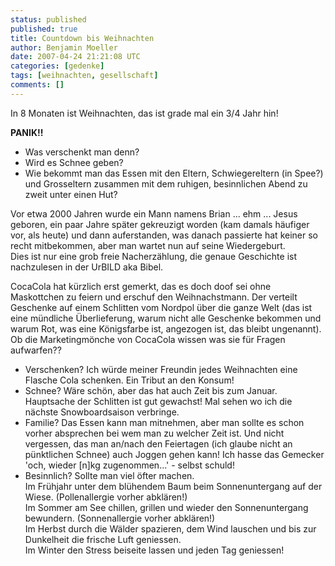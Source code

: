 ```yaml
---
status: published
published: true
title: Countdown bis Weihnachten
author: Benjamin Moeller
date: 2007-04-24 21:21:08 UTC
categories: [gedenke]
tags: [weihnachten, gesellschaft]
comments: []
---
```


In 8 Monaten ist Weihnachten, das ist grade mal ein 3/4 Jahr hin!

**PANIK!!**
* Was verschenkt man denn?
* Wird es Schnee geben?
* Wie bekommt man das Essen mit den Eltern, Schwiegereltern (in Spee?) und Grosseltern zusammen mit dem ruhigen, besinnlichen Abend zu zweit unter einen Hut?

Vor etwa 2000 Jahren wurde ein Mann namens Brian ... ehm ... Jesus geboren, ein paar Jahre später gekreuzigt worden (kam damals häufiger vor, als heute) und dann auferstanden, was danach passierte hat keiner so recht mitbekommen, aber man wartet nun auf seine Wiedergeburt.  
Dies ist nur eine grob freie Nacherzählung, die genaue Geschichte ist nachzulesen in der UrBILD aka Bibel.

CocaCola hat kürzlich erst gemerkt, das es doch doof sei ohne Maskottchen zu feiern und erschuf den Weihnachstmann. Der verteilt Geschenke auf einem Schlitten vom Nordpol über die ganze Welt (das ist eine mündliche Überlieferung, warum nicht alle Geschenke bekommen und warum Rot, was eine Königsfarbe ist, angezogen ist, das bleibt ungenannt). Ob die Marketingmönche von CocaCola wissen was sie für Fragen aufwarfen??

* Verschenken?
    Ich würde meiner Freundin jedes Weihnachten eine Flasche Cola schenken. Ein Tribut an den Konsum!
* Schnee?
    Wäre schön, aber das hat auch Zeit bis zum Januar. Hauptsache der Schlitten ist gut gewachst! Mal sehen wo ich die nächste Snowboardsaison verbringe.
* Familie?
    Das Essen kann man mitnehmen, aber man sollte es schon vorher absprechen bei wem man zu welcher Zeit ist. Und nicht vergessen, das man an/nach den Feiertagen (ich glaube nicht an pünktlichen Schnee) auch Joggen gehen kann! Ich hasse das Gemecker 'och, wieder [n]kg zugenommen...' - selbst schuld!
* Besinnlich?
    Sollte man viel öfter machen.  
    Im Frühjahr unter dem blühendem Baum beim Sonnenuntergang auf der Wiese. (Pollenallergie vorher abklären!)  
    Im Sommer am See chillen, grillen und wieder den Sonnenuntergang bewundern. (Sonnenallergie vorher abklären!)  
    Im Herbst durch die Wälder spazieren, dem Wind lauschen und bis zur Dunkelheit die frische Luft geniessen.   
    Im Winter den Stress beiseite lassen und jeden Tag geniessen!
